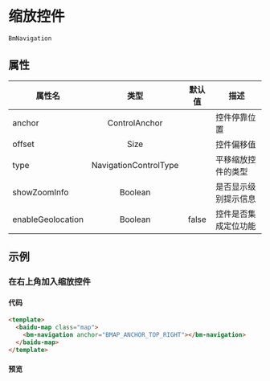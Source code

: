 # 缩放控件

`BmNavigation`

## 属性

|属性名|类型|默认值|描述|
|------|:---:|:---:|----|
|anchor|ControlAnchor||控件停靠位置|
|offset|Size||控件偏移值|
|type|NavigationControlType||平移缩放控件的类型|
|showZoomInfo|Boolean||是否显示级别提示信息|
|enableGeolocation|Boolean|false|控件是否集成定位功能|

## 示例

### 在右上角加入缩放控件

#### 代码

```html
<template>
  <baidu-map class="map">
    <bm-navigation anchor="BMAP_ANCHOR_TOP_RIGHT"></bm-navigation>
  </baidu-map>
</template>
```

#### 预览
<doc-preview>
  <baidu-map class="map">
    <bm-navigation anchor="BMAP_ANCHOR_TOP_RIGHT"></bm-navigation>
  </baidu-map>
</doc-preview>
  